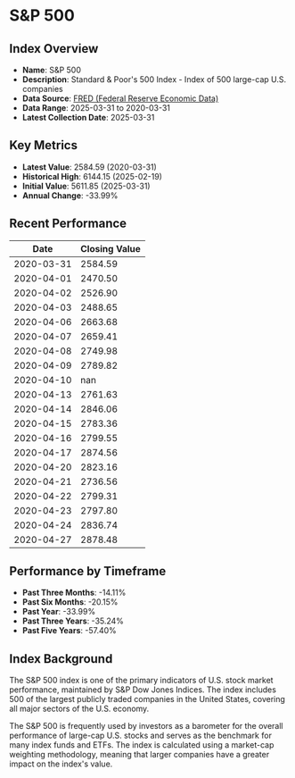 # S&P 500

## Index Overview
- **Name**: S&P 500
- **Description**: Standard & Poor's 500 Index - Index of 500 large-cap U.S. companies
- **Data Source**: [FRED (Federal Reserve Economic Data)](https://fred.stlouisfed.org/series/SP500)
- **Data Range**: 2025-03-31 to 2020-03-31
- **Latest Collection Date**: 2025-03-31

## Key Metrics
- **Latest Value**: 2584.59 (2020-03-31)
- **Historical High**: 6144.15 (2025-02-19)
- **Initial Value**: 5611.85 (2025-03-31)
- **Annual Change**: -33.99%

## Recent Performance

| Date | Closing Value |
|------|--------------|
| 2020-03-31 | 2584.59 |
| 2020-04-01 | 2470.50 |
| 2020-04-02 | 2526.90 |
| 2020-04-03 | 2488.65 |
| 2020-04-06 | 2663.68 |
| 2020-04-07 | 2659.41 |
| 2020-04-08 | 2749.98 |
| 2020-04-09 | 2789.82 |
| 2020-04-10 | nan |
| 2020-04-13 | 2761.63 |
| 2020-04-14 | 2846.06 |
| 2020-04-15 | 2783.36 |
| 2020-04-16 | 2799.55 |
| 2020-04-17 | 2874.56 |
| 2020-04-20 | 2823.16 |
| 2020-04-21 | 2736.56 |
| 2020-04-22 | 2799.31 |
| 2020-04-23 | 2797.80 |
| 2020-04-24 | 2836.74 |
| 2020-04-27 | 2878.48 |

## Performance by Timeframe

- **Past Three Months**: -14.11%
- **Past Six Months**: -20.15%
- **Past Year**: -33.99%
- **Past Three Years**: -35.24%
- **Past Five Years**: -57.40%

## Index Background

The S&P 500 index is one of the primary indicators of U.S. stock market performance, maintained by S&P Dow Jones Indices. The index includes 500 of the largest publicly traded companies in the United States, covering all major sectors of the U.S. economy.

The S&P 500 is frequently used by investors as a barometer for the overall performance of large-cap U.S. stocks and serves as the benchmark for many index funds and ETFs. The index is calculated using a market-cap weighting methodology, meaning that larger companies have a greater impact on the index's value.
